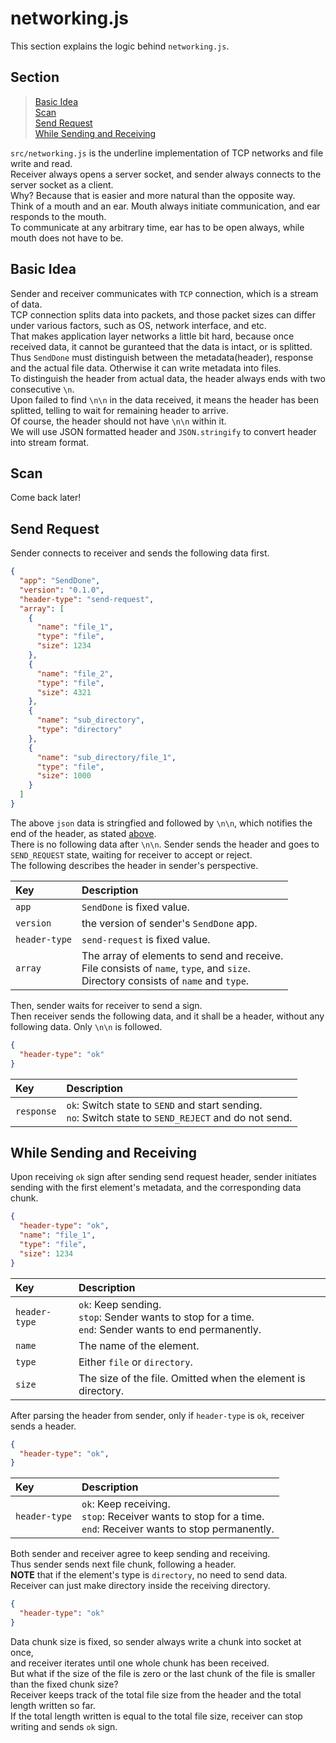 # networking.js
This section explains the logic behind `networking.js`.
<br>

## Section
> [Basic Idea](#basic-idea)<br>
> [Scan](#scan)<br>
> [Send Request](#send-request)<br>
> [While Sending and Receiving](#while-sending-and-receiving)<br>

`src/networking.js` is the underline implementation of TCP networks and file write and read.<br>
Receiver always opens a server socket, and sender always connects to the server socket as a client.<br>
Why? Because that is easier and more natural than the opposite way.<br>
Think of a mouth and an ear. Mouth always initiate communication, and ear responds to the mouth.<br> 
To communicate at any arbitrary time, ear has to be open always, while mouth does not have to be.
<br>

## Basic Idea
Sender and receiver communicates with `TCP` connection, which is a stream of data.<br>
TCP connection splits data into packets, and those packet sizes can differ under various factors, such as OS, network interface, and etc.<br>
That makes application layer networks a little bit hard, because once received data, it cannot be guranteed that the data is intact, or is splitted.<br>
Thus `SendDone` must distinguish between the metadata(header), response and the actual file data. Otherwise it can write metadata into files.<br>
To distinguish the header from actual data, the header always ends with two consecutive `\n`.<br>
Upon failed to find `\n\n` in the data received, it means the header has been splitted, telling to wait for remaining header to arrive.<br>
Of course, the header should not have `\n\n` within it.<br>
We will use JSON formatted header and `JSON.stringify` to convert header into stream format.
<br>

## Scan
Come back later!

## Send Request
Sender connects to receiver and sends the following data first.
```json
{
  "app": "SendDone",
  "version": "0.1.0",
  "header-type": "send-request",
  "array": [
    {
      "name": "file_1",
      "type": "file",
      "size": 1234
    },
    {
      "name": "file_2",
      "type": "file",
      "size": 4321
    },
    {
      "name": "sub_directory",
      "type": "directory"
    },
    {
      "name": "sub_directory/file_1",
      "type": "file",
      "size": 1000
    }
  ]
}
```
The above `json` data is stringfied and followed by `\n\n`, which notifies the end of the header, as stated [above](#basic-idea).<br>
There is no following data after `\n\n`. Sender sends the header and goes to `SEND_REQUEST` state, waiting for receiver to accept or reject.<br>
The following describes the header in sender's perspective.
<br>

| Key | Description |
| :--- | :--- |
| `app` | `SendDone` is fixed value. |
| `version` | the version of sender's `SendDone` app. |
| `header-type` | `send-request` is fixed value. |
| `array` | The array of elements to send and receive.<br>File consists of `name`, `type`, and `size`.<br>Directory consists of `name` and `type`.

Then, sender waits for receiver to send a sign.<br>
Then receiver sends the following data, and it shall be a header, without any following data. Only `\n\n` is followed.<br>
```json
{
  "header-type": "ok"
}
```

| Key | Description |
| :--- | :--- |
| `response` | `ok`: Switch state to `SEND` and start sending.<br> `no`: Switch state to `SEND_REJECT` and do not send. |

## While Sending and Receiving
Upon receiving `ok` sign after sending send request header, sender initiates sending with the first element's metadata, and the corresponding data chunk.<br>
```json
{
  "header-type": "ok",
  "name": "file_1",
  "type": "file",
  "size": 1234
}
```
| Key | Description |
| :--- | :--- |
| `header-type` | `ok`: Keep sending.<br>`stop`: Sender wants to stop for a time.<br>`end`: Sender wants to end permanently.  |
| `name` | The name of the element. |
| `type` | Either `file` or `directory`. |
| `size` | The size of the file. Omitted when the element is directory. |

After parsing the header from sender, only if `header-type` is `ok`, receiver sends a header.
```json
{
  "header-type": "ok",
}
```
| Key | Description |
| :--- | :--- |
| `header-type` | `ok`: Keep receiving.<br>`stop`: Receiver wants to stop for a time.<br>`end`: Receiver wants to stop permanently.

Both sender and receiver agree to keep sending and receiving.<br>
Thus sender sends next file chunk, following a header.<br>
**NOTE** that if the element's type is `directory`, no need to send data.<br>
Receiver can just make directory inside the receiving directory.
```json
{
  "header-type": "ok"
}
```

Data chunk size is fixed, so sender always write a chunk into socket at once,<br>
and receiver iterates until one whole chunk has been received.<br>
But what if the size of the file is zero or the last chunk of the file is smaller than the fixed chunk size?<br>
Receiver keeps track of the total file size from the header and the total length written so far.<br>
If the total length written is equal to the total file size, receiver can stop writing and sends `ok` sign.<br>